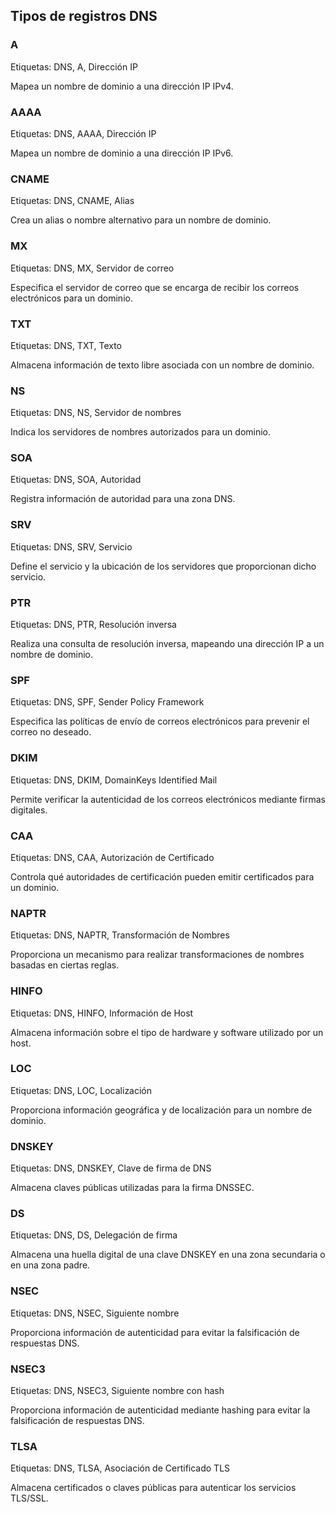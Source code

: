 ## Tipos de registros DNS

### A
Etiquetas: DNS, A, Dirección IP

Mapea un nombre de dominio a una dirección IP IPv4.

### AAAA
Etiquetas: DNS, AAAA, Dirección IP

Mapea un nombre de dominio a una dirección IP IPv6.

### CNAME
Etiquetas: DNS, CNAME, Alias

Crea un alias o nombre alternativo para un nombre de dominio.

### MX
Etiquetas: DNS, MX, Servidor de correo

Especifica el servidor de correo que se encarga de recibir los correos electrónicos para un dominio.

### TXT
Etiquetas: DNS, TXT, Texto

Almacena información de texto libre asociada con un nombre de dominio.

### NS
Etiquetas: DNS, NS, Servidor de nombres

Indica los servidores de nombres autorizados para un dominio.

### SOA
Etiquetas: DNS, SOA, Autoridad

Registra información de autoridad para una zona DNS.

### SRV
Etiquetas: DNS, SRV, Servicio

Define el servicio y la ubicación de los servidores que proporcionan dicho servicio.

### PTR
Etiquetas: DNS, PTR, Resolución inversa

Realiza una consulta de resolución inversa, mapeando una dirección IP a un nombre de dominio.

### SPF
Etiquetas: DNS, SPF, Sender Policy Framework

Especifica las políticas de envío de correos electrónicos para prevenir el correo no deseado.

### DKIM
Etiquetas: DNS, DKIM, DomainKeys Identified Mail

Permite verificar la autenticidad de los correos electrónicos mediante firmas digitales.

### CAA
Etiquetas: DNS, CAA, Autorización de Certificado

Controla qué autoridades de certificación pueden emitir certificados para un dominio.

### NAPTR
Etiquetas: DNS, NAPTR, Transformación de Nombres

Proporciona un mecanismo para realizar transformaciones de nombres basadas en ciertas reglas.

### HINFO
Etiquetas: DNS, HINFO, Información de Host

Almacena información sobre el tipo de hardware y software utilizado por un host.

### LOC
Etiquetas: DNS, LOC, Localización

Proporciona información geográfica y de localización para un nombre de dominio.

### DNSKEY
Etiquetas: DNS, DNSKEY, Clave de firma de DNS

Almacena claves públicas utilizadas para la firma DNSSEC.

### DS
Etiquetas: DNS, DS, Delegación de firma

Almacena una huella digital de una clave DNSKEY en una zona secundaria o en una zona padre.

### NSEC
Etiquetas: DNS, NSEC, Siguiente nombre

Proporciona información de autenticidad para evitar la falsificación de respuestas DNS.

### NSEC3
Etiquetas: DNS, NSEC3, Siguiente nombre con hash

Proporciona información de autenticidad mediante hashing para evitar la falsificación de respuestas DNS.

### TLSA
Etiquetas: DNS, TLSA, Asociación de Certificado TLS

Almacena certificados o claves públicas para autenticar los servicios TLS/SSL.
